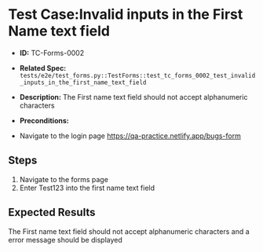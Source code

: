 # Test Case:Invalid inputs in the First Name text field
- **ID:** TC-Forms-0002
- **Related Spec:** `tests/e2e/test_forms.py::TestForms::test_tc_forms_0002_test_invalid_inputs_in_the_first_name_text_field`
- **Description:** The First name text field should not accept alphanumeric characters 

- **Preconditions:**
- Navigate to the login page https://qa-practice.netlify.app/bugs-form

## Steps 
1. Navigate to the forms page 
2. Enter  Test123 into the first name text field


## Expected Results
The First name text field should not accept alphanumeric characters and a error message should be displayed
